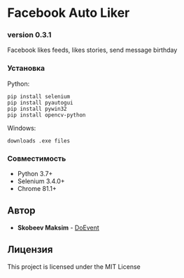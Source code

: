 # Facebook Auto Liker

### version 0.3.1
Facebook likes feeds, likes stories, send message birthday

### Установка

 Python: 
```
pip install selenium
pip install pyautogui
pip install pywin32
pip install opencv-python
```
Windows:
```
downloads .exe files
```
### Совместимость
* Python 3.7+
* Selenium 3.4.0+
* Chrome 81.1+

## Автор

* **Skobeev Maksim** - [DoEvent](https://github.com/doevent/)


## Лицензия

This project is licensed under the MIT License
